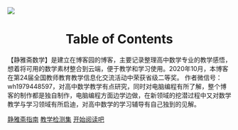 ![](_media/992978-20210118214725059-1705326463.png)

<center>
<h1>Table of Contents</h1>
</center>

【静雅斋数学】是建立在博客园的博客，主要记录整理高中数学专业的教学感悟，想着将可用的数学素材整合到云端，便于教学和学习使用。2020年10月，本博客在第24届全国教师教育教学信息化交流活动中荣获省级二等奖。
作者微信号：wh1979448597，对高中数学教学有点研究，同时对电脑编程有所了解，整个博客的制作都是独自制作，电脑编程方面边学边做，在新领域的挖潜过程中又对数学教学与学习领域有所启迪，对高中数学的学习辅导有自己独到的见解。

[静雅斋指南](https://www.cnblogs.com/wanghai0666/tag/%E5%8D%9A%E5%AE%A2%E6%8C%87%E5%8D%97/)
[教学检测集](https://www.cnblogs.com/wanghai0666/tag/%E6%95%99%E5%AD%A6%E6%A3%80%E6%B5%8B/)
<a href="#/./docs/A-1必修模块目录" >开始阅读吧</a>
